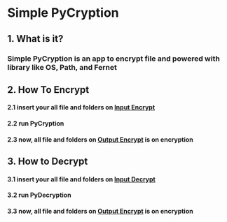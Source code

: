 # Simple PyCryption
## 1. What is it?
### Simple PyCryption is an app to encrypt file and powered with library like OS, Path, and Fernet
## 2. How To Encrypt
#### 2.1 insert your all file and folders on [Input Encrypt](https://geth.ethereum.org/docs/interacting-with-geth/javascript-console)
#### 2.2 run PyCryption
#### 2.3 now, all file and folders on [Output Encrypt](https://geth.ethereum.org/docs/interacting-with-geth/javascript-console) is on encryption
## 3. How to Decrypt
#### 3.1 insert your all file and folders on [Input Decrypt](https://geth.ethereum.org/docs/interacting-with-geth/javascript-console)
#### 3.2 run PyDecryption
#### 3.3 now, all file and folders on [Output Encrypt](https://geth.ethereum.org/docs/interacting-with-geth/javascript-console) is on encryption
